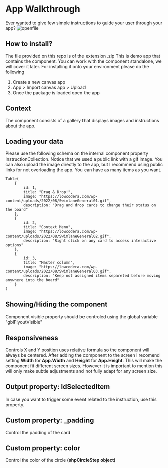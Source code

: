 # App Walkthrough

Ever wanted to give few simple instructions to guide your user through your app?
![openfile](/images/img_demo.gif)

## How to install?
The file provided on this repo is of the extension .zip
This is demo app that contains the component. You can work with the component standalone, we will cover it later.
For installing it onto your environment please do the following
1. Create a new canvas app
2. App > Import canvas app > Upload
3. Once the package is loaded open the app

## Context
The component consists of a gallery that displays images and instructions about the app.

## Loading your data
Please use the following schema on the internal component property InstructionCollection. Notice that we used a public link with a gif image. You can also upload the image directly to the app, but I recommend using public links for not overloading the app. You can have as many items as you want.

~~~~
Table(
    {
        id: 1,
        title: "Drag & Drop!",
        image: "https://lowcodera.com/wp-content/uploads/2022/08/SwimlaneGeneral01.gif",
        description: "Drag and drop cards to change their status on the board"
    },
    {
        id: 2,
        title: "Context Menu",
        image: "https://lowcodera.com/wp-content/uploads/2022/08/SwimlaneGeneral02.gif",
        description: "Right click on any card to access interactive options"
    },
    {
        id: 3,
        title: "Master column",
        image: "https://lowcodera.com/wp-content/uploads/2022/08/SwimlaneGeneral03.gif",
        description: "Keep not assigned items separeted before moving anywhere into the board"
    }
)
~~~~

## Showing/Hiding the component
Component visible property should be controled using the global variable "gblFlyoutVisible"

## Responsiveness
Controls X and Y position uses relative formula so the component will always be centered. After adding the component to the screen I recomend setting **Width** for **App.Width** and **Height** for **App.Height**. This will make the component fit different screen sizes. However it is important to mention this will only make subtle adjustments and not fully adapt for any screen size.

## Output property: IdSelectedItem
In case you want to trigger some event related to the instruction, use this property.

## Custom property: _padding
Control the padding of the card

## Custom property: color
Control the color of the circle **(shpCircleStep object)** 

